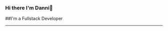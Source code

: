 ### Hi there I'm Danni👋

##I'm a Fullstack Developer

***

<!--

- 🔭 I’m currently working on [Man Makes Monster](https://manmakesmonster.com/) && [Bridge](https://github.com/D-Nayte/bridge-basics)
- 🌱 I’m currently learning at Masterschool
- 📫 Linkedin: https://www.linkedin.com/in/danni-malka
- ⚡ Fun fact: It is impossible for most people to lick their own elbow...

-->
